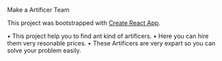 Make a Artificer Team

This project was bootstrapped with [Create React App](https://artificers-site.netlify.app/).

• This project help you to find ant kind of artificers.
• Here you can hire them very resonable prices.
• These Artificers are very expart so you can solve your problem easily.

